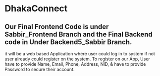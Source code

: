 # DhakaConnect
## Our Final Frontend Code is under Sabbir_Frontend Branch and the Final Backend code in Under Backend5_Sabbir Branch.
it will be a web based Application where user could log in to system if not user already could register on the system. To register on our App, User have to provide Name, Email, Phone, Address, NID, &amp; have to provide Password to secure their account. 
